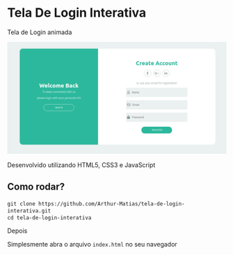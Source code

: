 # Tela De Login Interativa

Tela de Login animada

![alt text](https://github.com/Arthur-Matias/tela-de-login-interativa/blob/master/assets/Captura%20de%20tela%20de%202020-07-03%2019-23-01.png?raw=true)

Desenvolvido utilizando HTML5, CSS3 e JavaScript

## Como rodar?

    git clone https://github.com/Arthur-Matias/tela-de-login-interativa.git
    cd tela-de-login-interativa

Depois 

Simplesmente abra o arquivo `index.html` no seu navegador
